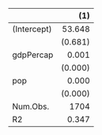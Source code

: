 |             |   (1)   | 
|:------------|--------:|
| (Intercept) |  53.648 | 
|             | (0.681) | 
| gdpPercap   |  0.001  | 
|             | (0.000) | 
| pop         |  0.000  | 
|             | (0.000) | 
| Num.Obs.    |   1704  | 
| R2          |  0.347  | 
